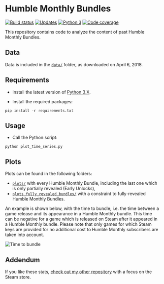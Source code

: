 # Humble Monthly Bundles

[![Build status][Build image]][Build]
[![Updates][Dependency image]][PyUp]
[![Python 3][Python3 image]][PyUp]
[![Code coverage][Codecov image]][Codecov]

  [Build]: <https://github.com/woctezuma/humble-monthly/actions>
  [Build image]: <https://github.com/woctezuma/humble-monthly/workflows/Python application/badge.svg?branch=master>

  [PyUp]: https://pyup.io/repos/github/woctezuma/humble-monthly/
  [Dependency image]: https://pyup.io/repos/github/woctezuma/humble-monthly/shield.svg
  [Python3 image]: https://pyup.io/repos/github/woctezuma/humble-monthly/python-3-shield.svg

  [Codecov]: https://codecov.io/gh/woctezuma/humble-monthly
  [Codecov image]: https://codecov.io/gh/woctezuma/humble-monthly/branch/master/graph/badge.svg

This repository contains code to analyze the content of past Humble Monthly Bundles.

## Data ##

Data is included in the [`data/`](data/) folder, as downloaded on April 6, 2018.

## Requirements ##

- Install the latest version of [Python 3.X](https://www.python.org/downloads/).

- Install the required packages:

```
pip install -r requirements.txt
```

## Usage ##

- Call the Python script:

```
python plot_time_series.py
```

## Plots ##

Plots can be found in the following folders:
 * [`plots/`](https://github.com/woctezuma/humble-monthly/wiki/Partially-Revealed) with every Humble Monthly Bundle, including the last one which is only partially revealed (Early Unlocks),
 * [`plots_fully_revealed_bundles/`](https://github.com/woctezuma/humble-monthly/wiki/Completely-Revealed) with a constraint to fully-revealed Humble Monthly Bundles.  

An example is shown below, with the time to bundle, i.e. the time between a game release and its appearance in a Humble Monthly bundle. This time can be negative for a game which is released on Steam after it appeared in a Humble Monthly bundle. Please note that only games for which Steam keys are provided for no additional cost to Humble Monthly subscribers are taken into account. 

![Time to bundle](https://github.com/woctezuma/humble-monthly/wiki/plots/time_to_bundle__in_years_.png)

## Addendum

If you like these stats, [check out my other repository](https://github.com/woctezuma/steam-api) with a focus on the Steam store.
